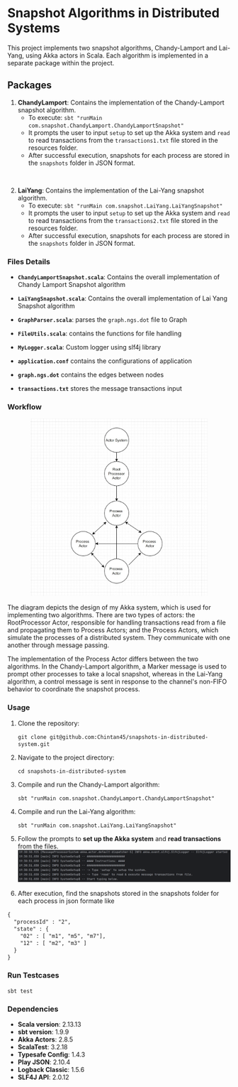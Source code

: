 # Snapshot Algorithms in Distributed Systems

This project implements two snapshot algorithms, Chandy-Lamport and Lai-Yang, using Akka actors in Scala. Each algorithm is implemented in a separate package within the project.

## Packages

1. **ChandyLamport**: Contains the implementation of the Chandy-Lamport snapshot algorithm.
   - To execute: `sbt "runMain com.snapshot.ChandyLamport.ChandyLamportSnapshot"`
   - It prompts the user to input `setup` to set up the Akka system and `read` to read transactions from the `transactions1.txt` file stored in the resources folder.
   - After successful execution, snapshots for each process are stored in the `snapshots` folder in JSON format.
<br/>

2. **LaiYang**: Contains the implementation of the Lai-Yang snapshot algorithm.
   - To execute: `sbt "runMain com.snapshot.LaiYang.LaiYangSnapshot"`
   - It prompts the user to input `setup` to set up the Akka system and `read` to read transactions from the `transactions2.txt` file stored in the resources folder.
   - After successful execution, snapshots for each process are stored in the `snapshots` folder in JSON format.

### Files Details
- **`ChandyLamportSnapshot.scala`**: Contains the overall implementation of Chandy Lamport Snapshot algorithm

- **`LaiYangSnapshot.scala`**: Contains the overall implementation of Lai Yang Snapshot algorithm

- **`GraphParser.scala`**: parses the `graph.ngs.dot` file to Graph

- **`FileUtils.scala`**: contains the functions for file handling

- **`MyLogger.scala`**: Custom logger using slf4j library

- **`application.conf`** contains the configurations of application

- **`graph.ngs.dot`** contains the edges between nodes

- **`transactions.txt`** stores the message transactions input 

### Workflow
<div style="text-align:center;">
    <img src="workflow.jpg"
    width="400px" 
    alt="workflow">
</div>


The diagram depicts the design of my Akka system, which is used for implementing two algorithms. There are two types of actors: the RootProcessor Actor, responsible for handling transactions read from a file and propagating them to Process Actors; and the Process Actors, which simulate the processes of a distributed system. They communicate with one another through message passing.

The implementation of the Process Actor differs between the two algorithms. In the Chandy-Lamport algorithm, a Marker message is used to prompt other processes to take a local snapshot, whereas in the Lai-Yang algorithm, a control message is sent in response to the channel's non-FIFO behavior to coordinate the snapshot process.


### Usage

1. Clone the repository:
   ``` 
   git clone git@github.com:Chintan45/snapshots-in-distributed-system.git 
   ```
2. Navigate to the project directory:
    ```
    cd snapshots-in-distributed-system
    ```
3. Compile and run the Chandy-Lamport algorithm:
    ```
    sbt "runMain com.snapshot.ChandyLamport.ChandyLamportSnapshot"
    ```
4. Compile and run the Lai-Yang algorithm:
    ```
    sbt "runMain com.snapshot.LaiYang.LaiYangSnapshot"
    ```
5. Follow the prompts to **set up the Akka system** and **read transactions** from the files.
![instructions](./instructions.png)

6. After execution, find the snapshots stored in the snapshots folder for each process in json formate like
```
{
  "processId" : "2",
  "state" : {
    "02" : [ "m1", "m5", "m7"],
    "12" : [ "m2", "m3" ]
  }
}
```

### Run Testcases
```
sbt test
```

### Dependencies
- **Scala version**: 2.13.13
- **sbt version**: 1.9.9
- **Akka Actors**: 2.8.5
- **ScalaTest**: 3.2.18
- **Typesafe Config**: 1.4.3
- **Play JSON**: 2.10.4
- **Logback Classic**: 1.5.6
- **SLF4J API**: 2.0.12

